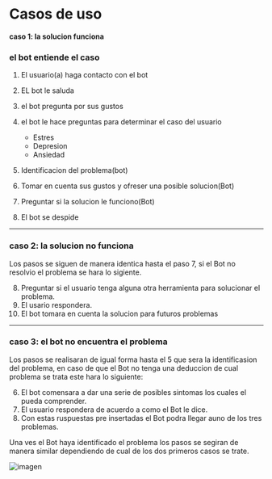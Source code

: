 # Casos de uso

**caso 1: la solucion funciona**

### **el bot entiende el caso**

1. El usuario(a) haga contacto con el bot 
2. EL bot le saluda
3. el bot pregunta por sus gustos
4. el bot le hace preguntas para determinar el caso del usuario

    * Estres

    - Depresion

    * Ansiedad

5. Identificacion del problema(bot)
6. Tomar en cuenta sus gustos y ofreser una posible solucion(Bot)
7. Preguntar si la solucion le funciono(Bot)
8. El bot se despide
---
### **caso 2: la solucion no funciona**
Los pasos se siguen de manera identica hasta el paso 7, si el Bot no resolvio el problema se hara lo sigiente.

8. Preguntar si el usuario tenga alguna otra herramienta para solucionar el problema.
9. El usario respondera.
10. El bot tomara en cuenta la solucion para futuros problemas
---

### **caso 3: el bot no encuentra el problema**
Los pasos se realisaran de igual forma hasta el 5 que sera la identificasion del problema, en caso de que el Bot no tenga una deduccion de cual problema se trata este hara lo siguiente:

6. El bot comensara a dar una serie de posibles sintomas los cuales el pueda comprender.
7. El usuario respondera de acuerdo a como el Bot le dice.
8. Con estas ruspuestas pre insertadas el Bot podra llegar auno de los tres problemas.

Una ves el Bot haya identificado el problema los pasos se segiran de manera similar dependiendo de cual de los dos primeros casos se trate.

![imagen](\Imagenes_StefBot\caso_de_uso.jpeg "...")